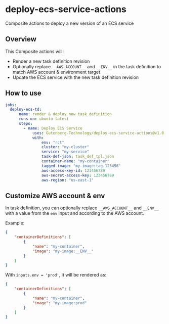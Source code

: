 # deploy-ecs-service-actions
Composite actions to deploy a new version of an ECS service

## Overview

This Composite actions will:
- Render a new task definition revision
- Optionally replace `__AWS_ACCOUNT__` and `__ENV__` in the task definition to match AWS account & environment target
- Update the ECS service with the new task definition revision

## How to use

```yaml
jobs:
  deploy-ecs-td:
      name: render & deploy new task definition
      runs-on: ubuntu-latest
      steps:
        - name: Deploy ECS Service
            uses: Gutenberg-Technology/deploy-ecs-service-actions@v1.0.0
            with:
                env: "rct"
                cluster: "my-cluster"
                service: "my-service"
                task-def-json: task_def_tpl.json
                container-name: "my-container"
                tagged-image: "my-image:tag-123456"
                aws-access-key-id: 123456789
                aws-secret-access-key: 123456789
                aws-region: "us-east-1"
```

## Customize AWS account & env

In task definition, you can optionally replace `__AWS_ACCOUNT__` and `__ENV__` with a value from the `env` input and according to the AWS account.

Example:
```json
{
    "containerDefinitions": [
        {
            "name": "my-container",
            "image": "my-image:__ENV__"
        }
    ]
}
```

With `inputs.env = 'prod'`, it will be rendered as:

```json
{
    "containerDefinitions": [
        {
            "name": "my-container",
            "image": "my-image:prod"
        }
    ]
}
```